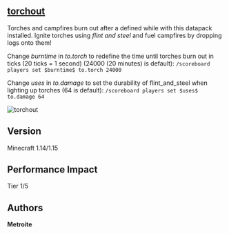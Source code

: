 ## [torchout](https://minhaskamal.github.io/DownGit/#/home?url=https://github.com/Metroite/datapacks/tree/master/torchout&rootDirectory=false)

Torches and campfires burn out after a defined while with this datapack installed. Ignite torches using *flint and steel* and fuel campfires by dropping logs onto them!

Change *$burntime$* in *to.torch* to redefine the time until torches burn out in ticks (20 ticks = 1 second) (24000 (20 minutes) is default): `/scoreboard players set $burntime$ to.torch 24000`

Change *$uses$* in *to.damage* to set the durability of flint_and_steel when lighting up torches (64 is default): `/scoreboard players set $uses$ to.damage 64`

![torchout](torchout.png?raw=true "Torches... a not-so everlasting light source")

## Version

Minecraft 1.14/1.15

## Performance Impact

Tier 1/5

## Authors

**Metroite**
